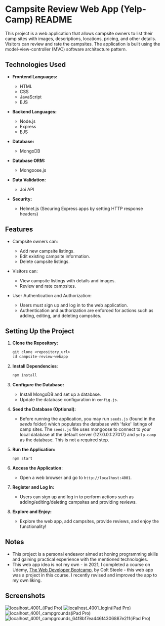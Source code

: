 # Campsite Review Web App (Yelp-Camp) README

This project is a web application that allows campsite owners to list their camp sites with images, descriptions, locations, pricing, and other details. Visitors can review and rate the campsites. The application is built using the model-view-controller (MVC) software architecture pattern.

## Technologies Used

- **Frontend Languages:**
  - HTML
  - CSS
  - JavaScript
  - EJS

- **Backend Languages:**
  - Node.js
  - Express
  - EJS

- **Database:**
  - MongoDB

- **Database ORM:**
  - Mongoose.js

- **Data Validation:**
  - Joi API

- **Security:**
  - Helmet.js (Securing Express apps by setting HTTP response headers)

## Features

- Campsite owners can:
  - Add new campsite listings.
  - Edit existing campsite information.
  - Delete campsite listings.

- Visitors can:
  - View campsite listings with details and images.
  - Review and rate campsites.

- User Authentication and Authorization:
  - Users must sign up and log in to the web application.
  - Authentication and authorization are enforced for actions such as adding, editing, and deleting campsites.

## Setting Up the Project

1. **Clone the Repository:**

    ```txt
    git clone <repository_url>
    cd campsite-review-webapp
    ```

2. **Install Dependencies**:

    ```txt
    npm install
    ```

3. **Configure the Database:**
   - Install MongoDB and set up a database.
   - Update the database configuration in `config.js`.

4. **Seed the Database (Optional):**
   - Before running the application, you may run `seeds.js` (found in the _seeds_ folder) which populates the database with 'fake' listings of camp sites. The `seeds.js` file uses mongoose to connect to your local database at the default server (127.0.0.1:27017) and `yelp-camp` as the database. This is not a required step.

5. **Run the Application:**

    ```txt
    npm start
    ```

6. **Access the Application:**
   - Open a web browser and go to `http://localhost:4001`.

7. **Register and Log In:**
   - Users can sign up and log in to perform actions such as adding/editing/deleting campsites and providing reviews.

8. **Explore and Enjoy:**
   - Explore the web app, add campsites, provide reviews, and enjoy the functionality!

## Notes

- This project is a personal endeavor aimed at honing programming skills and gaining practical experience with the mentioned technologies.
- This web app idea is not my own - in 2021, I completed a course on Udemy, [The Web Developer Bootcamp](https://www.udemy.com/course/the-web-developer-bootcamp/), by Colt Steele - this web app was a project in this course. I recently revised and improved the app to my own liking.

## Screenshots

![localhost_4001_(iPad Pro)](https://github.com/melissaveraherbst/yelp-camp_camp-review-web-app/assets/84316275/12feadea-91ac-4d42-b832-fe8a47f40529)
![localhost_4001_login(iPad Pro)](https://github.com/melissaveraherbst/yelp-camp_camp-review-web-app/assets/84316275/34f7518e-dcfa-406e-b7a9-c9adc4e1ea19)
![localhost_4001_campgrounds(iPad Pro)](https://github.com/melissaveraherbst/yelp-camp_camp-review-web-app/assets/84316275/4e6d26e0-5822-4923-b08d-72bdc7e31b1f)
![localhost_4001_campgrounds_64f8bf7ea446f4306887e211(iPad Pro)](https://github.com/melissaveraherbst/yelp-camp_camp-review-web-app/assets/84316275/5f644873-cb7c-4910-9f9a-d64e63a4ce75)
